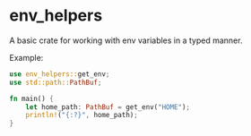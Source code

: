 # env_helpers

A basic crate for working with env variables in a typed manner.

Example:
```rust
use env_helpers::get_env;
use std::path::PathBuf;

fn main() {
    let home_path: PathBuf = get_env("HOME");
    println!("{:?}", home_path);
}
```